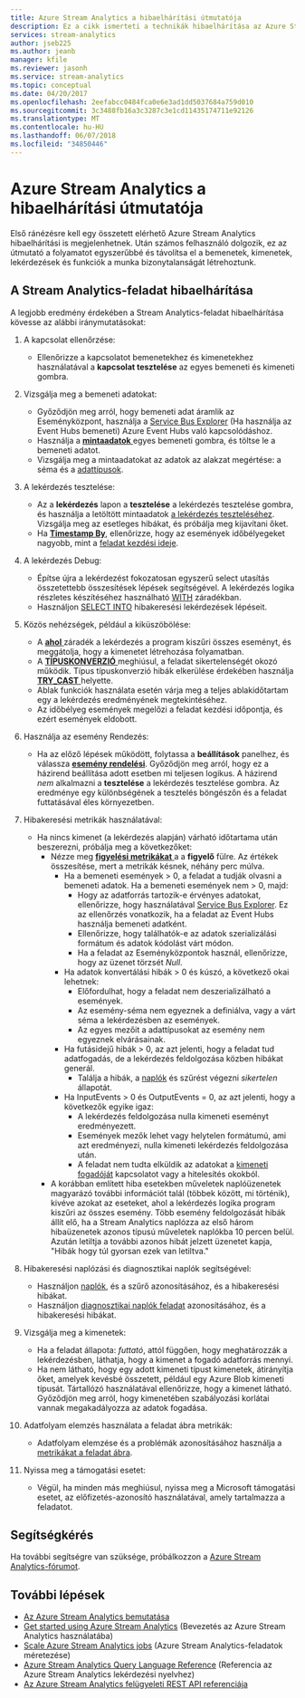 ```yaml
---
title: Azure Stream Analytics a hibaelhárítási útmutatója
description: Ez a cikk ismerteti a technikák hibaelhárítása az Azure Stream Analytics-feladatok, kapcsolatok, bemenetek, kimenetek, lekérdezések és adatokat.
services: stream-analytics
author: jseb225
ms.author: jeanb
manager: kfile
ms.reviewer: jasonh
ms.service: stream-analytics
ms.topic: conceptual
ms.date: 04/20/2017
ms.openlocfilehash: 2eefabcc0484fca0e6e3ad1dd5037684a759d010
ms.sourcegitcommit: 3c3488fb16a3c3287c3e1cd11435174711e92126
ms.translationtype: MT
ms.contentlocale: hu-HU
ms.lasthandoff: 06/07/2018
ms.locfileid: "34850446"
---
```

# <a name="troubleshooting-guide-for-azure-stream-analytics"></a>Azure Stream Analytics a hibaelhárítási útmutatója

Első ránézésre kell egy összetett elérhető Azure Stream Analytics hibaelhárítási is megjelenhetnek. Után számos felhasználó dolgozik, ez az útmutató a folyamatot egyszerűbbé és távolítsa el a bemenetek, kimenetek, lekérdezések és funkciók a munka bizonytalanságát létrehoztunk.

## <a name="troubleshoot-your-stream-analytics-job"></a>A Stream Analytics-feladat hibaelhárítása

A legjobb eredmény érdekében a Stream Analytics-feladat hibaelhárítása kövesse az alábbi iránymutatásokat:

1.  A kapcsolat ellenőrzése:
    - Ellenőrizze a kapcsolatot bemenetekhez és kimenetekhez használatával a **kapcsolat tesztelése** az egyes bemeneti és kimeneti gombra.

2.  Vizsgálja meg a bemeneti adatokat:
    - Győződjön meg arról, hogy bemeneti adat áramlik az Eseményközpont, használja a [Service Bus Explorer](https://code.msdn.microsoft.com/windowsapps/Service-Bus-Explorer-f2abca5a) (Ha használja az Event Hubs bemeneti) Azure Event Hubs való kapcsolódáshoz.  
    - Használja a [ **mintaadatok** ](stream-analytics-sample-data-input.md) egyes bemeneti gombra, és töltse le a bemeneti adatot.
    - Vizsgálja meg a mintaadatokat az adatok az alakzat megértése: a séma és a [adattípusok](https://msdn.microsoft.com/library/azure/dn835065.aspx).

3.  A lekérdezés tesztelése:
    - Az a **lekérdezés** lapon a **tesztelése** a lekérdezés tesztelése gombra, és használja a letöltött mintaadatok [a lekérdezés teszteléséhez](stream-analytics-test-query.md). Vizsgálja meg az esetleges hibákat, és próbálja meg kijavítani őket.
    - Ha [ **Timestamp By**](https://msdn.microsoft.com/library/azure/mt573293.aspx), ellenőrizze, hogy az események időbélyegeket nagyobb, mint a [feladat kezdési ideje](stream-analytics-out-of-order-and-late-events.md).

4.  A lekérdezés Debug:
    - Építse újra a lekérdezést fokozatosan egyszerű select utasítás összetettebb összesítések lépések segítségével. A lekérdezés logika részletes készítéséhez használható [WITH](https://msdn.microsoft.com/library/azure/dn835049.aspx) záradékban.
    - Használjon [SELECT INTO](stream-analytics-select-into.md) hibakeresési lekérdezések lépéseit.

5.  Közös nehézségek, például a kiküszöbölése:
    - A [ **ahol** ](https://msdn.microsoft.com/library/azure/dn835048.aspx) záradék a lekérdezés a program kiszűri összes eseményt, és meggátolja, hogy a kimenetet létrehozása folyamatban.
    - A [ **TÍPUSKONVERZIÓ** ](https://msdn.microsoft.com/azure/stream-analytics/reference/cast-azure-stream-analytics) meghiúsul, a feladat sikertelenségét okozó működik. Típus típuskonverzió hibák elkerülése érdekében használja [ **TRY_CAST** ](https://msdn.microsoft.com/azure/stream-analytics/reference/try-cast-azure-stream-analytics) helyette.
    - Ablak funkciók használata esetén várja meg a teljes ablakidőtartam egy a lekérdezés eredményének megtekintéséhez.
    - Az időbélyeg események megelőzi a feladat kezdési időpontja, és ezért események eldobott.

6.  Használja az esemény Rendezés:
    - Ha az előző lépések működött, folytassa a **beállítások** panelhez, és válassza [ **esemény rendelési**](stream-analytics-out-of-order-and-late-events.md). Győződjön meg arról, hogy ez a házirend beállítása adott esetben mi teljesen logikus. A házirend *nem* alkalmazni a **tesztelése** a lekérdezés tesztelése gombra. Az eredménye egy különbségének a tesztelés böngészőn és a feladat futtatásával éles környezetben.

7.  Hibakeresési metrikák használatával:
    - Ha nincs kimenet (a lekérdezés alapján) várható időtartama után beszerezni, próbálja meg a következőket:
        - Nézze meg [ **figyelési metrikákat** ](stream-analytics-monitoring.md) a a **figyelő** fülre. Az értékek összesítése, mert a metrikák késnek, néhány perc múlva.
            - Ha a bemeneti események > 0, a feladat a tudják olvasni a bemeneti adatok. Ha a bemeneti események nem > 0, majd:
                - Hogy az adatforrás tartozik-e érvényes adatokat, ellenőrizze, hogy használatával [Service Bus Explorer](https://code.msdn.microsoft.com/windowsapps/Service-Bus-Explorer-f2abca5a). Ez az ellenőrzés vonatkozik, ha a feladat az Event Hubs használja bemeneti adatként.
                - Ellenőrizze, hogy találhatók-e az adatok szerializálási formátum és adatok kódolást várt módon.
                - Ha a feladat az Eseményközpontok használ, ellenőrizze, hogy az üzenet törzsét *Null*.
            - Ha adatok konvertálási hibák > 0 és kúszó, a következő okai lehetnek:
                - Előfordulhat, hogy a feladat nem deszerializálható a események.
                - Az esemény-séma nem egyeznek a definiálva, vagy a várt séma a lekérdezésben az események.
                - Az egyes mezőit a adattípusokat az esemény nem egyeznek elvárásainak.
            - Ha futásidejű hibák > 0, az azt jelenti, hogy a feladat tud adatfogadás, de a lekérdezés feldolgozása közben hibákat generál.
                - Találja a hibák, a [naplók](../azure-resource-manager/resource-group-audit.md) és szűrést végezni *sikertelen* állapotát.
            - Ha InputEvents > 0 és OutputEvents = 0, az azt jelenti, hogy a következők egyike igaz:
                - A lekérdezés feldolgozása nulla kimeneti eseményt eredményezett.
                - Események mezők lehet vagy helytelen formátumú, ami azt eredményezi, nulla kimeneti lekérdezés feldolgozása után.
                - A feladat nem tudta elküldik az adatokat a [kimeneti fogadóját](stream-analytics-select-into.md) kapcsolatot vagy a hitelesítés okokból.
        - A korábban említett hiba esetekben műveletek naplóüzenetek magyarázó további információt talál (többek között, mi történik), kivéve azokat az eseteket, ahol a lekérdezés logika program kiszűri az összes esemény. Több esemény feldolgozását hibák állít elő, ha a Stream Analytics naplózza az első három hibaüzenetek azonos típusú műveletek naplókba 10 percen belül. Azután letiltja a további azonos hibát jelzett üzenetet kapja, "Hibák hogy túl gyorsan ezek van letiltva."

8. Hibakeresési naplózási és diagnosztikai naplók segítségével:
    - Használjon [naplók](../azure-resource-manager/resource-group-audit.md), és a szűrő azonosításához, és a hibakeresési hibákat.
    - Használjon [diagnosztikai naplók feladat](stream-analytics-job-diagnostic-logs.md) azonosításához, és a hibakeresési hibákat.

9. Vizsgálja meg a kimenetek:
    - Ha a feladat állapota: *futtató*, attól függően, hogy meghatározzák a lekérdezésben, láthatja, hogy a kimenet a fogadó adatforrás mennyi.
    - Ha nem látható, hogy egy adott kimeneti típust kimenetek, átirányítja őket, amelyek kevésbé összetett, például egy Azure Blob kimeneti típusát. Tártallózó használatával ellenőrizze, hogy a kimenet látható. Győződjön meg arról, hogy kimenetében szabályozási korlátai vannak megakadályozza az adatok fogadása.

10. Adatfolyam elemzés használata a feladat ábra metrikák:
    - Adatfolyam elemzése és a problémák azonosításához használja a [metrikákat a feladat ábra](stream-analytics-job-diagram-with-metrics.md).

11. Nyissa meg a támogatási esetet:
    - Végül, ha minden más meghiúsul, nyissa meg a Microsoft támogatási esetet, az előfizetés-azonosító használatával, amely tartalmazza a feladatot.

## <a name="get-help"></a>Segítségkérés

Ha további segítségre van szüksége, próbálkozzon a [Azure Stream Analytics-fórumot](https://social.msdn.microsoft.com/Forums/azure/home?forum=AzureStreamAnalytics).

## <a name="next-steps"></a>További lépések

* [Az Azure Stream Analytics bemutatása](stream-analytics-introduction.md)
* [Get started using Azure Stream Analytics](stream-analytics-real-time-fraud-detection.md) (Bevezetés az Azure Stream Analytics használatába)
* [Scale Azure Stream Analytics jobs](stream-analytics-scale-jobs.md) (Azure Stream Analytics-feladatok méretezése)
* [Azure Stream Analytics Query Language Reference](https://msdn.microsoft.com/library/azure/dn834998.aspx) (Referencia az Azure Stream Analytics lekérdezési nyelvhez)
* [Az Azure Stream Analytics felügyeleti REST API referenciája](https://msdn.microsoft.com/library/azure/dn835031.aspx)
